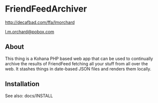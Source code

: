 # FriendFeedArchiver

http://decafbad.com/ffa/lmorchard

l.m.orchard@pobox.com

## About

This thing is a Kohana PHP based web app that can be used to continually archive the results of FriendFeed fetching all your stuff from all over the web.  It stashes things in date-based JSON files and renders them locally.

## Installation

See also: docs/INSTALL